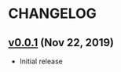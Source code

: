 CHANGELOG
================================================================================


[v0.0.1](https://github.com/tomohiro/mackerel-plugin-jitsi-videobridge/releases/tag/v0.0.1) (Nov 22, 2019)
--------------------------------------------------------------------------------

- Initial release
